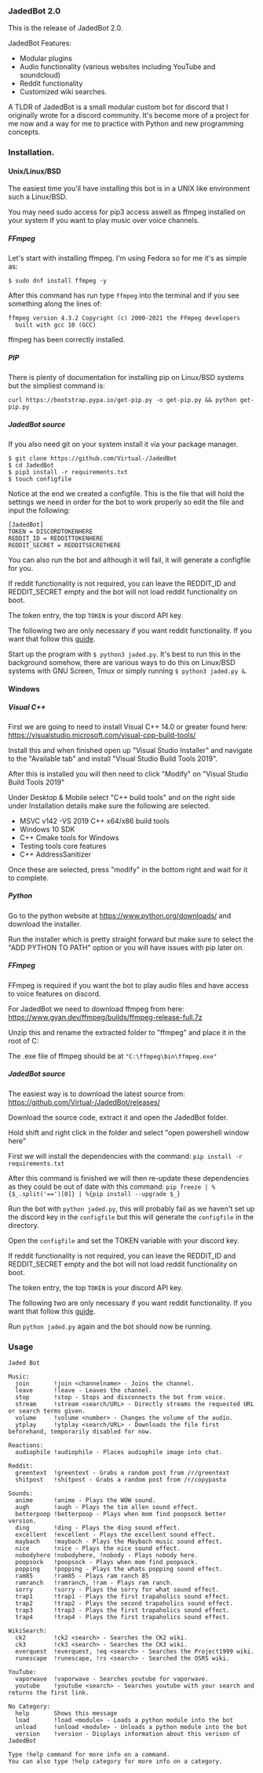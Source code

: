 ### JadedBot 2.0

This is the release of JadedBot 2.0.

JadedBot Features:

- Modular plugins
- Audio functionality (various websites including YouTube and soundcloud)
- Reddit functionality
- Customized wiki searches.

A TLDR of JadedBot is a small modular custom bot for discord that I originally wrote for a discord community. It's become more of a project for me now and a way for me to practice with Python and new programming concepts.


### Installation.

#### Unix/Linux/BSD
The easiest time you'll have installing this bot is in a UNIX like environment such a Linux/BSD.

You may need sudo access for pip3 access aswell as ffmpeg installed on your system if you want to play music over voice channels.

##### FFmpeg

Let's start with installing ffmpeg. I'm using Fedora so for me it's as simple as:

`$ sudo dnf install ffmpeg -y`

After this command has run type `ffmpeg` into the terminal and if you see something along the lines of:

```
ffmpeg version 4.3.2 Copyright (c) 2000-2021 the FFmpeg developers
  built with gcc 10 (GCC)
```
ffmpeg has been correctly installed.

##### PIP

There is plenty of documentation for installing pip on Linux/BSD systems but the simpliest command is:

`curl https://bootstrap.pypa.io/get-pip.py -o get-pip.py && python get-pip.py`

##### JadedBot source
If you also need git on your system install it via your package manager.

```
$ git clone https://github.com/Virtual-/JadedBot
$ cd JadedBot
$ pip3 install -r requirements.txt
$ touch configfile
```

Notice at the end we created a configfile. This is the file that will hold the settings we need in order for the bot to work properly so edit the file and input the following:

```
[JadedBot]
TOKEN = DISCORDTOKENHERE
REDDIT_ID = REDDITTOKENHERE
REDDIT_SECRET = REDDITSECRETHERE
```

You can also run the bot and although it will fail, it will generate a configfile for you.

If reddit functionality is not required, you can leave the REDDIT_ID and REDDIT_SECRET empty and the bot will not load reddit functionality on boot.

The token entry, the top `TOKEN` is your discord API key. 

The following two are only necessary if you want reddit functionality. If you want that follow this [guide](https://praw.readthedocs.io/en/latest/getting_started/authentication.html).

Start up the program with `$ python3 jaded.py`. It's best to run this in the background somehow, there are various ways to do this on Linux/BSD systems with GNU Screen, Tmux or simply running `$ python3 jaded.py &`.

#### Windows 

##### Visual C++
First we are going to need to install Visual C++ 14.0 or greater found here: https://visualstudio.microsoft.com/visual-cpp-build-tools/

Install this and when finished open up "Visual Studio Installer" and navigate to the "Available tab" and install "Visual Studio Build Tools 2019".

After this is installed you will then need to click "Modify" on "Visual Studio Build Tools 2019"

Under Desktop & Mobile select "C++ build tools" and on the right side under Installation details make sure the following are selected.

- MSVC v142 -VS 2019 C++ x64/x86 build tools
- Windows 10 SDK
- C++ Cmake tools for Windows
- Testing tools core features
- C++ AddressSanitizer

Once these are selected, press "modify" in the bottom right and wait for it to complete.

##### Python
Go to the python website at https://www.python.org/downloads/ and download the installer.

Run the installer which is pretty straight forward but make sure to select the "ADD PYTHON TO PATH" option or you will have issues with pip later on.

##### FFmpeg
FFmpeg is required if you want the bot to play audio files and have access to voice features on discord.

For JadedBot we need to download ffmpeg from here: https://www.gyan.dev/ffmpeg/builds/ffmpeg-release-full.7z

Unzip this and rename the extracted folder to "ffmpeg" and place it in the root of C:

The .exe file of ffmpeg should be at `"C:\ffmpeg\bin\ffmpeg.exe"`

##### JadedBot source
The easiest way is to download the latest source from: https://github.com/Virtual-/JadedBot/releases/

Download the source code, extract it and open the JadedBot folder.

Hold shift and right click in the folder and select "open powershell window here"

First we will install the dependencies with the command: `pip install -r requirements.txt` 

After this command is finished we will then re-update these dependencies as they could be out of date with this command: `pip freeze | %{$_.split('==')[0]} | %{pip install --upgrade $_}`

Run the bot with `python jaded.py`, this will probably fail as we haven't set up the discord key in the `configfile` but this will generate the `configfile` in the directory.

Open the `configfile` and set the TOKEN variable with your discord key.

If reddit functionality is not required, you can leave the REDDIT_ID and REDDIT_SECRET empty and the bot will not load reddit functionality on boot.

The token entry, the top `TOKEN` is your discord API key. 

The following two are only necessary if you want reddit functionality. If you want that follow this [guide](https://praw.readthedocs.io/en/latest/getting_started/authentication.html).

Run `python jaded.py` again and the bot should now be running.


### Usage

```
Jaded Bot

Music:
  join       !join <channelname> - Joins the channel.
  leave      !leave - Leaves the channel.
  stop       !stop - Stops and disconnects the bot from voice.
  stream     !stream <search/URL> - Directly streams the requested URL or search terms given.
  volume     !volume <number> - Changes the volume of the audio.
  ytplay     !ytplay <search/URL> - Downloads the file first beforehand, temporarily disabled for now.
  
Reactions:
  audiophile !audiophile - Places audiophile image into chat.
  
Reddit:
  greentext  !greentext - Grabs a random post from /r/greentext
  shitpost   !shitpost - Grabs a random post from /r/copypasta
  
Sounds:
  anime      !anime - Plays the WOW sound.
  augh       !augh - Plays the tim allen sound effect.
  betterpoop !betterpoop - Plays when mom find poopsock better version.
  ding       !ding - Plays the ding sound effect.
  excellent  !excellent - Plays the excellent sound effect.
  maybach    !maybach - Plays the Maybach music sound effect.
  nice       !nice - Plays the nice sound effect.
  nobodyhere !nobodyhere, !nobody - Plays nobody here.
  poopsock   !poopsock - Plays when mom find poopsock.
  popping    !popping - Plays the whats popping sound effect.
  ram85      !ram85 - Plays ram ranch 85
  ramranch   !ramranch, !ram - Plays ram ranch.
  sorry      !sorry - Plays the sorry for what sound effect.
  trap1      !trap1 - Plays the first trapaholics sound effect.
  trap2      !trap2 - Plays the second trapaholics sound effect.
  trap3      !trap3 - Plays the first trapaholics sound effect.
  trap4      !trap4 - Plays the first trapaholics sound effect.
  
WikiSearch:
  ck2        !ck2 <search> - Searches the CK2 wiki.
  ck3        !ck3 <search> - Searches the CK3 wiki.
  everquest  !everquest, !eq <search> - Searches the Project1999 wiki.
  runescape  !runescape, !rs <search> - Searched the OSRS wiki.
  
YouTube:
  vaporwave  !vaporwave - Searches youtube for vaporwave.
  youtube    !youtube <search> - Searches youtube with your search and returns the first link.
  
No Category:
  help       Shows this message
  load       !load <module> - Loads a python module into the bot
  unload     !unload <module> - Unloads a python module into the bot
  version    !version - Displays information about this verison of JadedBot

Type !help command for more info on a command.
You can also type !help category for more info on a category.
```
